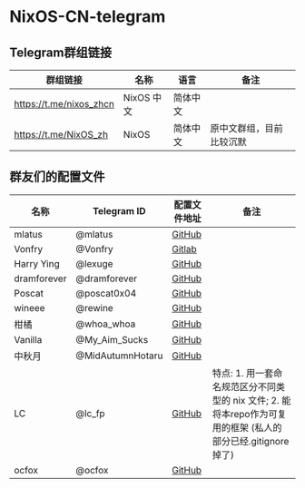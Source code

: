 # NixOS-CN-telegram
## Telegram群组链接

| 群组链接                  | 名称              | 语言     | 备注                  |
|-------------------------|-------------------|---------|----------------------|
| https://t.me/nixos_zhcn | NixOS 中文         | 简体中文 |                      |
| https://t.me/NixOS_zh   | NixOS             | 简体中文 | 原中文群组，目前比较沉默  |

## 群友们的配置文件

| 名称     | Telegram ID | 配置文件地址 | 备注 |
|---------|-------------|------------|------|
| mlatus | @mlatus | [GitHub](https://github.com/Ninlives/nixos-config) | |
| Vonfry | @Vonfry | [Gitlab](https://gitlab.com/Vonfry/dotfiles/-/tree/develop/etc/nixos) | |
| Harry Ying | @lexuge | [GitHub](https://github.com/LEXUGE/nixos) | |
| dramforever | @dramforever | [GitHub](https://github.com/dramforever/config) | |
| Poscat | @poscat0x04 | [GitHub](https://github.com/poscat0x04/nixos-configuration) | |
| wineee | @rewine | [GitHub](https://github.com/wineee/nixos-config) | |
| 柑橘 | @whoa_whoa | [GitHub](https://github.com/uonr/magi) | |
| Vanilla | @My_Aim_Sucks | [GitHub](https://github.com/VergeDX/config-nixpkgs) | |
| 中秋月 | @MidAutumnHotaru | [GitHub](https://github.com/MidAutumnMoon/MidAutumnMoon) | |
| LC | @lc_fp | [GitHub](https://github.com/luochen1990/nixos-config) | 特点: 1. 用一套命名规范区分不同类型的 nix 文件; 2. 能将本repo作为可复用的框架 (私人的部分已经.gitignore掉了) |
| ocfox | @ocfox | [GitHub](https://github.com/ocfox/nixos-config) | |
